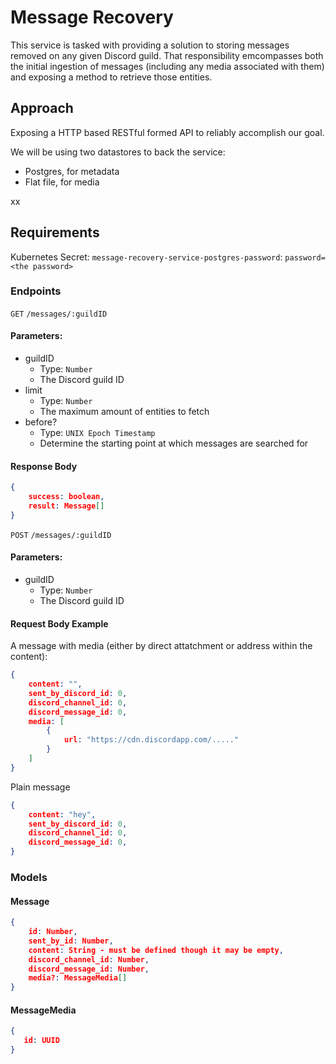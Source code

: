 # Message Recovery

This service is tasked with providing a solution to storing messages removed on any given Discord guild. That responsibility emcompasses both the initial ingestion of messages (including any media associated with them) and exposing a method to retrieve those entities.

## Approach

Exposing a HTTP based RESTful formed API to reliably accomplish our goal.  

We will be using two datastores to back the service:
* Postgres, for metadata
* Flat file, for media
  
xx

## Requirements

Kubernetes Secret: `message-recovery-service-postgres-password`: `password=<the password>`

### Endpoints

`GET` `/messages/:guildID`  

#### Parameters:
* guildID
  * Type: `Number`
  * The Discord guild ID
* limit
  * Type: `Number`
  * The maximum amount of entities to fetch
* before?
  * Type: `UNIX Epoch Timestamp`
  * Determine the starting point at which messages are searched for

#### Response Body
```json
{
    success: boolean,
    result: Message[]
}
```

  
`POST` `/messages/:guildID`

#### Parameters:
* guildID
  * Type: `Number`
  * The Discord guild ID

#### Request Body Example

A message with media (either by direct attatchment or address within the content):
```json
{
    content: "",
    sent_by_discord_id: 0,
    discord_channel_id: 0,
    discord_message_id: 0,
    media: [
        {
            url: "https://cdn.discordapp.com/....."
        }
    ]
}
```
  
Plain message
```json
{
    content: "hey",
    sent_by_discord_id: 0,
    discord_channel_id: 0,
    discord_message_id: 0,
}
```


### Models

#### Message
```json
{
    id: Number,
    sent_by_id: Number,
    content: String - must be defined though it may be empty,
    discord_channel_id: Number,
    discord_message_id: Number,
    media?: MessageMedia[]
}
```

#### MessageMedia
```json
{
   id: UUID
}
```
